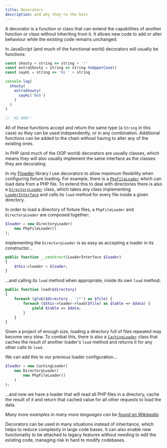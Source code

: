 ```yaml
---
title: Decorators
description: and why they're the best
---
```

A decorator is a function or class that can extend the capabilities of another function or class without inheriting from it. It allows new code to add or alter behaviour while the existing code remains unchanged.

In JavaScript (and much of the functional world) decorators will usually be functions:

```js
const shouty = string => string + '!'
const extraShouty = string => string.toUpperCase()
const sayHi = string => 'Hi ' + string

console.log(
  shouty(
    extraShouty(
      sayHi('Bob')
    )
  )
)

// 'HI BOB!'
```

All of these functions accept and return the same type (a `String` in this case) so they can be used independently, or in any combination. Additional functions can be added to the chain without having to alter any of the existing ones.

In PHP (and much of the OOP world) decorators are usually classes, which means they will also usually implement the same interface as the classes they are decorating.

In my [Flowder](https://github.com/imjoehaines/flowder) library I use decorators to allow maximum flexibility when configuring fixture loading. For example, there is a [`PhpFileLoader`](https://github.com/imjoehaines/flowder/blob/145ad96abd049ab4dc30427c374578001359e73f/src/Loader/PhpFileLoader.php) which can load data from a PHP file. To extend this to deal with directories there is also a [`DirectoryLoader`](https://github.com/imjoehaines/flowder/blob/145ad96abd049ab4dc30427c374578001359e73f/src/Loader/DirectoryLoader.php) class, which takes any class implementing [`LoaderInterface`](https://github.com/imjoehaines/flowder/blob/145ad96abd049ab4dc30427c374578001359e73f/src/Loader/LoaderInterface.php) and calls its `load` method for every file inside a given directory.

In order to load a directory of fixture files, a `PhpFileLoader` and `DirectoryLoader` are composed together:

```php
$loader = new DirectoryLoader(
    new PhpFileLoader()
);
```

Implementing the `DirectoryLoader` is as easy as accepting a loader in its constructor&hellip;

```php
public function __construct(LoaderInterface $loader)
{
    $this->loader = $loader;
}
```

&hellip;and calling its `load` method when appropriate, inside its own `load` method:

```php
public function load($directory)
{
    foreach (glob($directory . '/*') as $file) {
        foreach ($this->loader->load($file) as $table => $data) {
            yield $table => $data;
        }
    }
}
```

Given a project of enough size, loading a directory full of files repeated may become very slow. To combat this, there is also a [`CachingLoader`](https://github.com/imjoehaines/flowder/blob/145ad96abd049ab4dc30427c374578001359e73f/src/Loader/CachingLoader.php) class that caches the result of another loader's `load` method and returns it for any other calls to `load`.

We can add this to our previous loader configuration&hellip;

```php
$loader = new CachingLoader(
    new DirectoryLoader(
        new PhpFileLoader()
    )
);
```

&hellip;and now we have a loader that will read all PHP files in a directory, cache the result of it and return that cached value for all other requests to load the data.

*Many more examples in many more languages can be [found on Wikipedia](https://en.wikipedia.org/wiki/Decorator_pattern#Examples).*

Decorators can be used in many situations instead of inheritance, which helps to reduce complexity in large code bases. It can also enable new functionality to be attached to legacy features without needing to edit the existing code, managing risk in hard to modify codebases.
